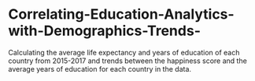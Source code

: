 # Correlating-Education-Analytics-with-Demographics-Trends-
Calculating the average life expectancy and years of education of each country from 2015-2017 and  trends between the happiness score and the average years of education for each country in the data.
